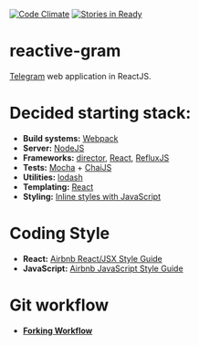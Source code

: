 [![Code Climate](https://codeclimate.com/github/koding4food/reactive-gram/badges/gpa.svg)](https://codeclimate.com/github/koding4food/reactive-gram)
[![Stories in Ready](https://badge.waffle.io/koding4food/reactive-gram.png?label=ready&title=Ready)](https://waffle.io/koding4food/reactive-gram)
# reactive-gram
[Telegram](https://core.telegram.org/api#getting-started) web application in ReactJS.

# Decided starting stack:
* **Build systems:** [Webpack](https://webpack.github.io/)
* **Server:** [NodeJS](https://nodejs.org/en/)
* **Frameworks:** [director](https://github.com/flatiron/director), [React](http://facebook.github.io/react/), [RefluxJS](https://github.com/reflux/refluxjs)
* **Tests:** [Mocha](https://mochajs.org/) + [ChaiJS](http://chaijs.com/)
* **Utilities:** [lodash](https://lodash.com/)
* **Templating:** [React](http://facebook.github.io/react/)
* **Styling:** [Inline styles with JavaScript](https://github.com/reactjs/react-future/blob/master/04%20-%20Layout/04%20-%20Inline%20Styles.md)

# Coding Style
* **React:** [Airbnb React/JSX Style Guide](https://github.com/airbnb/javascript/tree/master/react)
* **JavaScript:** [Airbnb JavaScript Style Guide](https://github.com/airbnb/javascript)

# Git workflow
* [**Forking Workflow**](https://www.atlassian.com/git/tutorials/comparing-workflows/forking-workflow)
